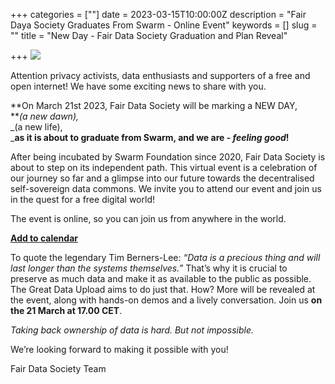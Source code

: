 +++
categories = [""]
date = 2023-03-15T10:00:00Z
description = "Fair Daya Society Graduates From Swarm - Online Event"
keywords = []
slug = ""
title = "New Day - Fair Data Society Graduation and Plan Reveal"

+++
![](/uploads/copy-of-discordbanner.png)

Attention privacy activists, data enthusiasts and supporters of a free and open internet! We have some exciting news to share with you.

**On March 21st 2023, Fair Data Society will be marking a NEW DAY,  
**_(a new dawn),_  
_(a new life),  
_**as it is about to graduate from Swarm, and we are - _feeling good_!**

After being incubated by Swarm Foundation since 2020, Fair Data Society is about to step on its independent path. This virtual event is a celebration of our journey so far and a glimpse into our future towards the decentralised self-sovereign data commons. We invite you to attend our event and join us in the quest for a free digital world!

The event is online, so you can join us from anywhere in the world.

[**Add to calendar**](https://evt.to/aogsamsiw)

To quote the legendary Tim Berners-Lee: _“Data is a precious thing and will last longer than the systems themselves.”_ That’s why it is crucial to preserve as much data and make it as available to the public as possible. The Great Data Upload aims to do just that. How? More will be revealed at the event, along with hands-on demos and a lively conversation. Join us **on the 21 March at 17.00 CET**.

_Taking back ownership of data is hard. But not impossible._

We’re looking forward to making it possible with you!

Fair Data Society Team